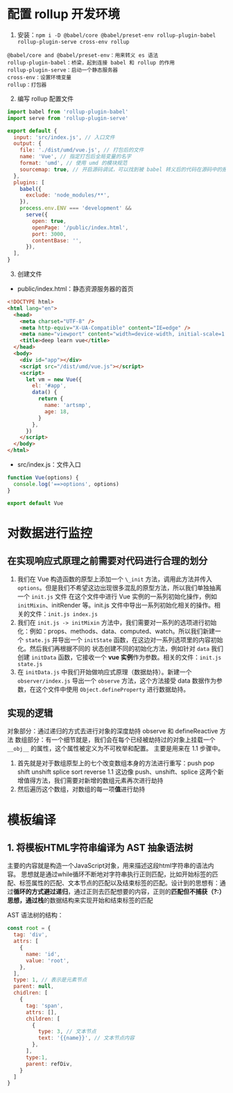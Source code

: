 # 配置 rollup 开发环境

1. 安装：`npm i -D @babel/core @babel/preset-env rollup-plugin-babel rollup-plugin-serve cross-env rollup`

```
@babel/core and @babel/preset-env：用来转义 es 语法
rollup-plugin-babel：桥梁，起到连接 babel 和 rollup 的作用
rollup-plugin-serve：启动一个静态服务器
cross-env：设置环境变量
rollup：打包器
```

2. 编写 rollup 配置文件

```js
import babel from 'rollup-plugin-babel'
import serve from 'rollup-plugin-serve'

export default {
  input: 'src/index.js', // 入口文件
  output: {
    file: './dist/umd/vue.js', // 打包后的文件
    name: 'Vue', // 指定打包后全局变量的名字
    format: 'umd', // 使用 umd 的模块规范
    sourcemap: true, // 开启源码调试，可以找到被 babel 转义后的代码在源码中的报错位置
  },
  plugins: [
    babel({
      exclude: 'node_modules/**',
    }),
    process.env.ENV === 'development' &&
      serve({
        open: true,
        openPage: '/public/index.html',
        port: 3000,
        contentBase: '',
      }),
  ],
}
```

3. 创建文件

- public/index.html：静态资源服务器的首页

```html
<!DOCTYPE html>
<html lang="en">
  <head>
    <meta charset="UTF-8" />
    <meta http-equiv="X-UA-Compatible" content="IE=edge" />
    <meta name="viewport" content="width=device-width, initial-scale=1.0" />
    <title>deep learn vue</title>
  </head>
  <body>
    <div id="app"></div>
    <script src="/dist/umd/vue.js"></script>
    <script>
      let vm = new Vue({
        el: '#app',
        data() {
          return {
            name: 'artsmp',
            age: 18,
          }
        },
      })
    </script>
  </body>
</html>
```

- src/index.js：文件入口

```js
function Vue(options) {
  console.log('==>options', options)
}

export default Vue
```

# 对数据进行监控

## 在实现响应式原理之前需要对代码进行合理的划分

1. 我们在 Vue 构造函数的原型上添加一个 `\_init` 方法，调用此方法并传入 `options`。但是我们不希望这边出现很多混乱的原型方法，所以我们单独抽离一个 `init.js` 文件 在这个文件中进行 Vue 实例的一系列初始化操作，例如 `initMixin`、initRender 等。init.js 文件中导出一系列初始化相关的操作。相关的文件：`init.js index.js`
2. 我们在 `init.js -> initMixin` 方法中，我们需要对一系列的选项进行初始化：例如：props、methods、data、computed、watch。所以我们新建一个 `state.js` 并导出一个 `initState` 函数，在这边对一系列选项里的内容初始化。然后我们再根据不同的 状态创建不同的初始化方法，例如针对 `data` 我们创建 `initData` 函数，它接收一个 **vue 实例**作为参数。相关的文件：`init.js state.js`
3. 在 `initData.js` 中我们开始做响应式原理（数据劫持）。新建一个 `observer/index.js` 导出一个 `observe` 方法，这个方法接受 data 数据作为参数，在这个文件中使用 `Object.defineProperty` 进行数据劫持。

## 实现的逻辑
对象部分：通过递归的方式去进行对象的深度劫持 observe 和 defineReactive 方法
数组部分：有一个细节就是，我们会在每个已经被劫持过的对象上挂载一个 `__obj__` 的属性，这个属性被定义为不可枚举和配置。
主要是用来在 1.1 步骤中。
1. 首先就是对于数组原型上的七个改变数组本身的方法进行重写：push pop shift unshift splice sort reverse
   1.1 这边像 push、unshift、splice 这两个新增值得方法，我们需要对新增的数组元素再次进行劫持
2. 然后遍历这个数组，对数组的每一项**值**进行劫持


# 模板编译

## 1. 将模板HTML字符串编译为 AST 抽象语法树
主要的内容就是构造一个JavaScript对象，用来描述这段html字符串的语法内容。
思想就是通过while循环不断地对字符串执行正则匹配，比如开始标签的匹配、标签属性的匹配、文本节点的匹配以及结束标签的匹配。设计到的思想有：通过**循环的方式避过递归**，通过正则去匹配想要的内容，正则的**匹配但不捕获（?:）**思想，通过**栈**的数据结构来实现开始和结束标签的匹配

AST 语法树的结构：
```js
const root = {
  tag: 'div',
  attrs: [
    {
      name: 'id',
      value: 'root',
    },
  ],
  type: 1, // 表示是元素节点
  parent: null,
  chidlren: [
    {
      tag: 'span',
      attrs: [],
      children: [
        {
          type: 3, // 文本节点
          text: '{{name}}', // 文本节点内容
        },
      ],
      type:1,
      parent: refDiv,
    }
  ]
}
```